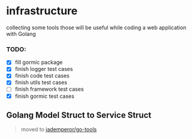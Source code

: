 # infrastructure
collecting some tools those will be useful while coding a web application with Golang

### TODO: 

- [x] fill gormic package
- [x] finish logger test cases
- [x] finish code test cases
- [x] finish utils test cases
- [ ] finish framework test cases
- [x] finish gormic test cases

## Golang Model Struct to Service Struct

> moved to [jademperor/go-tools](github.com/jademperor/go-tools)
